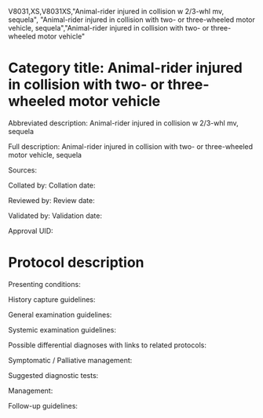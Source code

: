 V8031,XS,V8031XS,"Animal-rider injured in collision w 2/3-whl mv, sequela", "Animal-rider injured in collision with two- or three-wheeled motor vehicle, sequela","Animal-rider injured in collision with two- or three-wheeled motor vehicle"
# Category title: Animal-rider injured in collision with two- or three-wheeled motor vehicle

Abbreviated description: Animal-rider injured in collision w 2/3-whl mv, sequela

Full description: Animal-rider injured in collision with two- or three-wheeled motor vehicle, sequela

Sources:

Collated by:
Collation date:

Reviewed by:
Review date:

Validated by:
Validation date:

Approval UID:

# Protocol description

Presenting conditions:

History capture guidelines:

General examination guidelines:

Systemic examination guidelines:

Possible differential diagnoses with links to related protocols:

Symptomatic / Palliative management:

Suggested diagnostic tests:

Management:

Follow-up guidelines:
